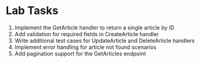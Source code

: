 # Lab Tasks

1. Implement the GetArticle handler to return a single article by ID
2. Add validation for required fields in CreateArticle handler
3. Write additional test cases for UpdateArticle and DeleteArticle handlers
4. Implement error handling for article not found scenarios
5. Add pagination support for the GetArticles endpoint
